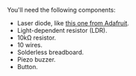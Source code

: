 You'll need the following components:

* Laser diode, like [this one from Adafruit](http://www.adafruit.com/products/1054).
* Light-dependent resistor (LDR).
* 10k&Omega; resistor.
* 10 wires.
* Solderless breadboard.
* Piezo buzzer.
* Button.
